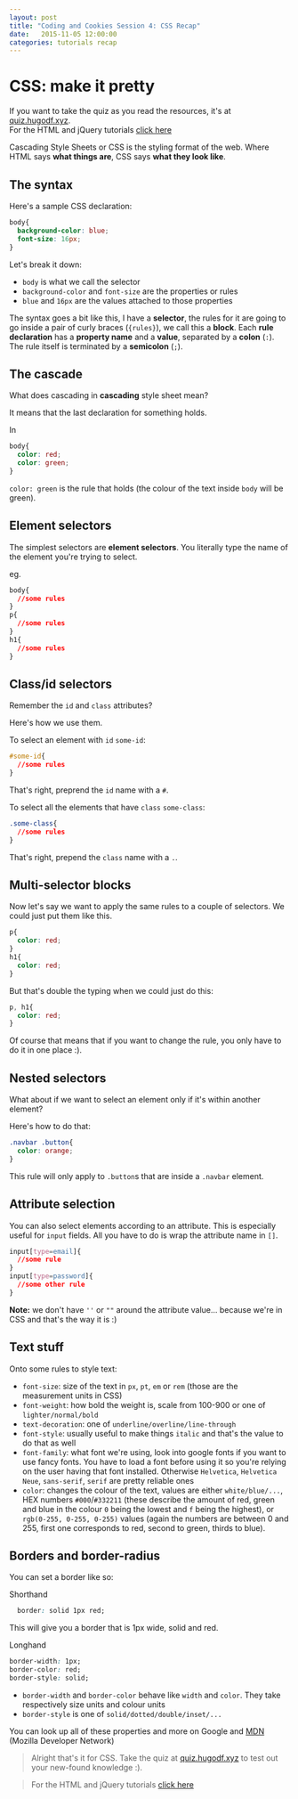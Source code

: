 ```yaml
---
layout: post
title: "Coding and Cookies Session 4: CSS Recap"
date:   2015-11-05 12:00:00
categories: tutorials recap
---
```

# CSS: make it pretty

If you want to take the quiz as you read the resources, it's at [quiz.hugodf.xyz](http://quiz.hugodf.xyz).  
For the HTML and jQuery tutorials [click here](/tutorials/2015/11/05/recap.html)

Cascading Style Sheets or CSS is the styling format of the web. Where HTML says **what things are**, CSS says **what they look like**.

## The syntax

Here's a sample CSS declaration:

```css
body{
  background-color: blue;
  font-size: 16px;
}
```

Let's break it down:  
- `body` is what we call the selector
- `background-color` and `font-size` are the properties or rules
- `blue` and `16px` are the values attached to those properties

The syntax goes a bit like this, I have a **selector**, the rules for it are going to go inside a pair of curly braces (`{rules}`), we call this a **block**. Each **rule declaration** has a **property name** and a **value**, separated by a **colon** (`:`). The rule itself is terminated by a **semicolon** (`;`).

## The cascade

What does cascading in **cascading** style sheet mean?

It means that the last declaration for something holds.

In

```css
body{
  color: red;
  color: green;
}
```

`color: green` is the rule that holds (the colour of the text inside `body` will be green).

## Element selectors

The simplest selectors are **element selectors**. You literally type the name of the element you're trying to select.

eg.

```css
body{
  //some rules
}
p{
  //some rules
}
h1{
  //some rules
}
```

## Class/id selectors

Remember the `id` and `class` attributes?

Here's how we use them.

To select an element with `id` `some-id`:

```css
#some-id{
  //some rules  
}
```

That's right, preprend the `id` name with a `#`.

To select all the elements that have `class` `some-class`:

```css
.some-class{
  //some rules
}
```

That's right, prepend the `class` name with a `.`.

## Multi-selector blocks

Now let's say we want to apply the same rules to a couple of selectors. We could just put them like this.

```css
p{
  color: red;
}
h1{
  color: red;
}
```

But that's double the typing when we could just do this:

```css
p, h1{
  color: red;
}
```

Of course that means that if you want to change the rule, you only have to do it in one place :).

## Nested selectors

What about if we want to select an element only if it's within another element?

Here's how to do that:

```css
.navbar .button{
  color: orange;
}
```

This rule will only apply to `.button`s that are inside a `.navbar` element.

## Attribute selection

You can also select elements according to an attribute. This is especially useful for `input` fields. All you have to do is wrap the attribute name in `[]`.

```css
input[type=email]{
  //some rule
}
input[type=password]{
  //some other rule
}
```

**Note:** we don't have `''` or `""` around the attribute value... because we're in CSS and that's the way it is :)

## Text stuff

Onto some rules to style text:  
- `font-size`: size of the text in `px`, `pt`, `em` or `rem` (those are the measurement units in CSS)  
- `font-weight`: how bold the weight is, scale from 100-900 or one of `lighter/normal/bold`
- `text-decoration`: one of `underline/overline/line-through`  
- `font-style`: usually useful to make things `italic` and that's the value to do that as well  
- `font-family`: what font we're using, look into google fonts if you want to use fancy fonts. You have to load a font before using it so you're relying on the user having that font installed. Otherwise `Helvetica`, `Helvetica Neue`, `sans-serif`, `serif` are pretty reliable ones  
- `color`: changes the colour of the text, values are either `white/blue/...`, HEX numbers `#000`/`#332211` (these describe the amount of red, green and blue in the colour `0` being the lowest and `f` being the highest), or `rgb(0-255, 0-255, 0-255)` values (again the numbers are between 0 and 255, first one corresponds to red, second to green, thirds to blue).

## Borders and border-radius

You can set a border like so:

Shorthand

```css
  border: solid 1px red;
```

This will give you a border that is 1px wide, solid and red.

Longhand

```css
border-width: 1px;
border-color: red;
border-style: solid;
```

- `border-width` and `border-color` behave like `width` and `color`. They take respectively size units and colour units
- `border-style` is one of `solid/dotted/double/inset/...`

You can look up all of these properties and more on Google and [MDN](https://developer.mozilla.org/) (Mozilla Developer Network)
> Alright that's it for CSS. Take the quiz at [quiz.hugodf.xyz](http://quiz.hugodf.xyz) to test out your new-found knowledge :).

>For the HTML and jQuery tutorials [click here](/tutorials/2015/11/05/recap.html)
